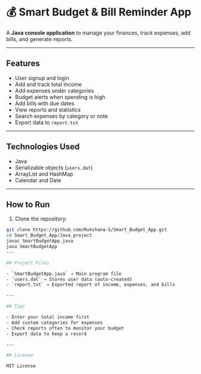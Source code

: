 # 💰 Smart Budget & Bill Reminder App

A **Java console application** to manage your finances, track expenses, add bills, and generate reports.  

---

## Features

- User signup and login  
- Add and track total income  
- Add expenses under categories  
- Budget alerts when spending is high  
- Add bills with due dates  
- View reports and statistics  
- Search expenses by category or note  
- Export data to `report.txt`  

---

## Technologies Used

- Java  
- Serializable objects (`users.dat`)  
- ArrayList and HashMap  
- Calendar and Date  

---

## How to Run

1. Clone the repository:

```bash
git clone https://github.com/Rukshana-S/Smart_Budget_App.git
cd Smart_Budget_App/Java_project
javac SmartBudgetApp.java
java SmartBudgetApp
---

## Project Files

- `SmartBudgetApp.java` → Main program file  
- `users.dat` → Stores user data (auto-created)  
- `report.txt` → Exported report of income, expenses, and bills

---

## Tips

- Enter your total income first  
- Add custom categories for expenses  
- Check reports often to monitor your budget  
- Export data to keep a record

---

## License

MIT License
